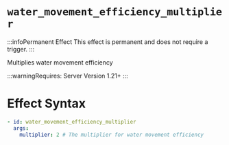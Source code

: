 # `water_movement_efficiency_multiplier`
:::infoPermanent Effect
This effect is permanent and does not require a trigger.
:::

Multiplies water movement efficiency

:::warningRequires:
Server Version 1.21+
:::

# Effect Syntax
```yaml
- id: water_movement_efficiency_multiplier
  args:
    multiplier: 2 # The multiplier for water movement efficiency
```